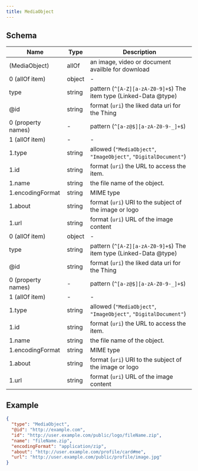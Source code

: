 ```yaml
---
title: MediaObject
---
```

## Schema

| Name | Type | Description |
|---|---|---|
| (MediaObject) | allOf | an image, video or document availble for download |
| 0 (allOf item) | object | - |
| type | string | pattern (`^[A-Z][a-zA-Z0-9]+$`) The item type (Linked-Data @type) |
| @id | string | format (`uri`) the liked data uri for the Thing |
| 0 (property names) | - | pattern (`^[a-z@$][a-zA-Z0-9-_]+$`)  |
| 1 (allOf item) | - | - |
| 1.type | string | allowed (`"MediaObject"`, `"ImageObject"`, `"DigitalDocument"`)  |
| 1.id | string | format (`uri`) the URL to access the item. |
| 1.name | string | the file name of the object. |
| 1.encodingFormat | string | MIME type |
| 1.about | string | format (`uri`) URI to the subject of the image or logo |
| 1.url | string | format (`uri`) URL of the image content |
| 0 (allOf item) | object | - |
| type | string | pattern (`^[A-Z][a-zA-Z0-9]+$`) The item type (Linked-Data @type) |
| @id | string | format (`uri`) the liked data uri for the Thing |
| 0 (property names) | - | pattern (`^[a-z@$][a-zA-Z0-9-_]+$`)  |
| 1 (allOf item) | - | - |
| 1.type | string | allowed (`"MediaObject"`, `"ImageObject"`, `"DigitalDocument"`)  |
| 1.id | string | format (`uri`) the URL to access the item. |
| 1.name | string | the file name of the object. |
| 1.encodingFormat | string | MIME type |
| 1.about | string | format (`uri`) URI to the subject of the image or logo |
| 1.url | string | format (`uri`) URL of the image content |

## Example



```json
{
  "type": "MediaObject",
  "@id": "http://example.com",
  "id": "http://user.example.com/public/logo/fileName.zip",
  "name": "fileName.zip",
  "encodingFormat": "application/zip",
  "about": "http://user.example.com/profile/card#me",
  "url": "http://user.example.com/public/profile/image.jpg"
}
```
